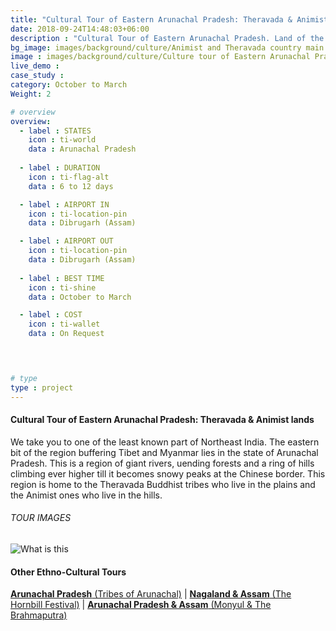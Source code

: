 ```yaml
---
title: "Cultural Tour of Eastern Arunachal Pradesh: Theravada & Animist lands"
date: 2018-09-24T14:48:03+06:00
description : "Cultural Tour of Eastern Arunachal Pradesh. Land of the Animist and Theravada tribes"
bg_image: images/background/culture/Animist and Theravada country main.jpg
image : images/background/culture/Culture tour of Eastern Arunachal Pradesh.jpg
live_demo : 
case_study : 
category: October to March
Weight: 2

# overview
overview:
  - label : STATES
    icon : ti-world
    data : Arunachal Pradesh
    
  - label : DURATION
    icon : ti-flag-alt
    data : 6 to 12 days

  - label : AIRPORT IN
    icon : ti-location-pin
    data : Dibrugarh (Assam)

  - label : AIRPORT OUT
    icon : ti-location-pin
    data : Dibrugarh (Assam)
    
  - label : BEST TIME
    icon : ti-shine
    data : October to March

  - label : COST
    icon : ti-wallet
    data : On Request

 


# type
type : project
---
```


#### Cultural Tour of Eastern Arunachal Pradesh: Theravada & Animist lands

We take you to one of the least known part of Northeast India. The eastern bit of the region buffering Tibet and Myanmar lies in the state of Arunachal Pradesh. This is a region of giant rivers, uending forests and a ring of hills climbing ever higher till it becomes snowy peaks at the Chinese border. This region is home to the Theravada Buddhist tribes who live in the plains and the Animist ones who live in the hills.


###### TOUR IMAGES

![What is this](/images/background/culture/easternarunachalculturetourgallery.jpg)


 

#### Other Ethno-Cultural Tours

[**Arunachal Pradesh** (Tribes of Arunachal)](/culture/culture-tour-arunachal-pradesh/) 
| [**Nagaland & Assam** (The Hornbill Festival)](/culture/culture-tour-of-nagaland-hornbill-festival/) | 
[**Arunachal Pradesh & Assam** (Monyul & The Brahmaputra)](/culture/culture-tour-western-arunachal-pradesh/) 